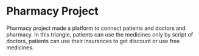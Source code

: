 # Pharmacy Project

Pharmacy project made a platform to connect patients and doctors and pharmacy.
In this triangle, patients can use the medicines only by script of doctors,
patients can use their insurances to get discount or use free medicines.